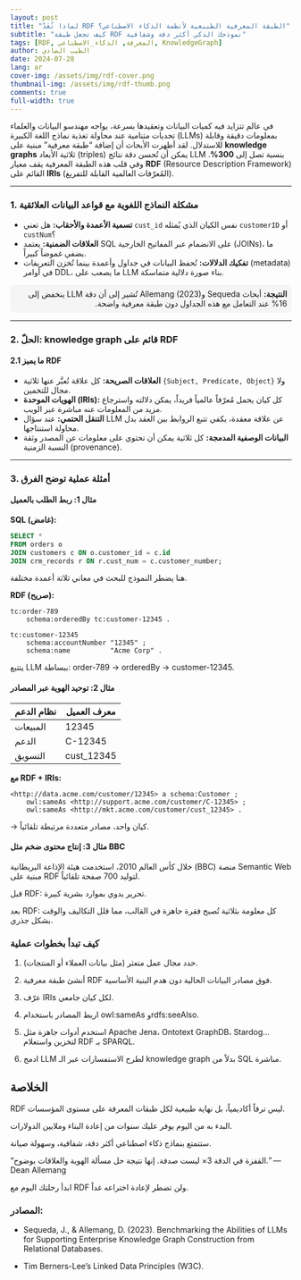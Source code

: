 ```yaml
---
layout: post
title: "لماذا تُعَدّ RDF الطبقة المعرفية الطبيعية لأنظمة الذكاء الاصطناعي؟"
subtitle: "كيف تجعل طبقة RDF نموذجك الذكي أكثر دقة وشفافية"
tags: [RDF, المعرفة, الذكاء_الاصطناعي, KnowledgeGraph]
author: الطيب الضادي
date: 2024-07-28
lang: ar
cover-img: /assets/img/rdf-cover.png
thumbnail-img: /assets/img/rdf-thumb.png
comments: true
full-width: true
---
```



في عالم تتزايد فيه كميات البيانات وتعقيدها بسرعة، يواجه مهندسو البيانات والعلماء تحديات متنامية عند محاولة تغذية نماذج اللغة الكبيرة (LLMs) بمعلومات دقيقة وقابلة للاستدلال. لقد أظهرت الأبحاث أن إضافة “طبقة معرفية” مبنية على **knowledge graphs** ثلاثية الأبعاد (triples) يمكن أن تُحسن دقة نتائج LLM بنسبة تصل إلى **300%**. وفي قلب هذه الطبقة المعرفية يقف معيار **RDF** (Resource Description Framework) القائم على **IRIs** (المُعرّفات العالمية القابلة للتفريغ).

---

### 1. مشكلة النماذج اللغوية مع قواعد البيانات العلائقية

- **تسمية الأعمدة والأحقاب:** هل تعني `cust_id` نفس الكيان الذي يُمثله `customerID` أو `custNum`؟
- **العلاقات الضمنية:** يعتمد SQL على الانضمام عبر المفاتيح الخارجية (JOINs)، ما يضفي غموضاً كبيراً.
- **تفكيك الدلالات:** تُحفظ البيانات في جداول وأعمدة بينما تُخزن التعريفات (metadata) في أوامر DDL، ما يصعب على LLM بناء صورة دلالية متماسكة.

<div dir="rtl" style="background:#f5f5f5; padding: 8px; border-radius: 8px;">
<b>النتيجة:</b> أبحاث Sequeda وAllemang (2023) تُشير إلى أن دقة LLM ينخفض إلى 16% عند التعامل مع هذه الجداول دون طبقة معرفية واضحة.
</div>

---

### 2. الحلّ: knowledge graph قائم على RDF

#### 2.1 ما يميز RDF

- **العلاقات الصريحة:** كل علاقة تُعبَّر عنها ثلاثية <code>{Subject, Predicate, Object}</code> ولا مجال للتخمين.
- **الهويات الموحدة (IRIs):** كل كيان يحمل مُعرّفاً عالمياً فريداً، يمكن دلالته واسترجاع مزيد من المعلومات عنه مباشرة عبر الويب.
- **التنقل الحتمي:** عند سؤال LLM عن علاقة معقدة، يكفي تتبع الروابط بين العقد بدل محاولة استنتاجها.
- **البيانات الوصفية المدمجة:** كل ثلاثية يمكن أن تحتوي على معلومات عن المصدر وثقة النسبة الزمنية (provenance).

---

### 3. أمثلة عملية توضح الفرق

#### مثال 1: ربط الطلب بالعميل

**SQL (غامض):**
```sql
SELECT *
FROM orders o
JOIN customers c ON o.customer_id = c.id
JOIN crm_records r ON r.cust_num = c.customer_number;
````

هنا يضطر النموذج للبحث في معاني ثلاثة أعمدة مختلفة.

**RDF (صريح):**
```turtle
tc:order-789
    schema:orderedBy tc:customer-12345 .

tc:customer-12345
    schema:accountNumber "12345" ;
    schema:name          "Acme Corp" .
````
يتتبع LLM ببساطة: order-789 → orderedBy → customer-12345.


#### مثال 2: توحيد الهوية عبر المصادر

| نظام الدعم | معرف العميل |
|-----------|-------------|
| المبيعات   | 12345       |
| الدعم     | C-12345     |
| التسويق   | cust_12345  |

**مع RDF + IRIs:**

```turtle
<http://data.acme.com/customer/12345> a schema:Customer ;
    owl:sameAs <http://support.acme.com/customer/C-12345> ;
    owl:sameAs <http://mkt.acme.com/customer/cust_12345> .
````

→ كيان واحد، مصادر متعددة مرتبطة تلقائياً.

#### مثال 3: إنتاج محتوى ضخم مثل BBC
خلال كأس العالم 2010، استخدمت هيئة الإذاعة البريطانية (BBC) منصة Semantic Web مبنية على RDF لتوليد 700 صفحة تلقائياً.

قبل RDF: تحرير يدوي بموارد بشرية كبيرة.

بعد RDF: كل معلومة بثلاثية تُصبح فقرة جاهزة في القالب، مما قلل التكاليف والوقت بشكل جذري.

###  كيف تبدأ بخطوات عملية
1. حدد مجال عمل متعثر (مثل بيانات العملاء أو المنتجات).

2. أنشئ طبقة معرفية RDF فوق مصادر البيانات الحالية دون هدم البنية الأساسية.

3. عرّف IRIs لكل كيان جامعي.

4. اربط المصادر باستخدام owl:sameAs وrdfs:seeAlso.

5. استخدم أدوات جاهزة مثل Apache Jena، Ontotext GraphDB، Stardog… لتخزين واستعلام RDF بـ SPARQL.

6. ادمج LLM لطرح الاستفسارات عبر الـ knowledge graph بدلاً من SQL مباشرة.

## الخلاصة
RDF ليس ترفاً أكاديمياً، بل نهاية طبيعية لكل طبقات المعرفة على مستوى المؤسسات.

البدء به من اليوم يوفر عليك سنوات من إعادة البناء وملايين الدولارات.

ستتمتع بنماذج ذكاء اصطناعي أكثر دقة، شفافية، وسهولة صيانة.

“القفزة في الدقة 3× ليست صدفة. إنها نتيجة حل مسألة الهوية والعلاقات بوضوح.”
— Dean Allemang

ابدأ رحلتك اليوم مع RDF ولن تضطر لإعادة اختراعه غداً.



### المصادر:

- Sequeda, J., & Allemang, D. (2023). Benchmarking the Abilities of LLMs for Supporting Enterprise Knowledge Graph Construction from Relational Databases.

- Tim Berners-Lee’s Linked Data Principles (W3C).